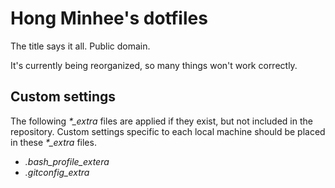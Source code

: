 Hong Minhee's dotfiles
======================

The title says it all.  Public domain.

It's currently being reorganized, so many things won't work correctly.


Custom settings
---------------

The following *\*\_extra* files are applied if they exist, but not included in
the repository.  Custom settings specific to each local machine should be
placed in these *\*\_extra* files.

- *.bash\_profile\_extera*
- *.gitconfig\_extra*
